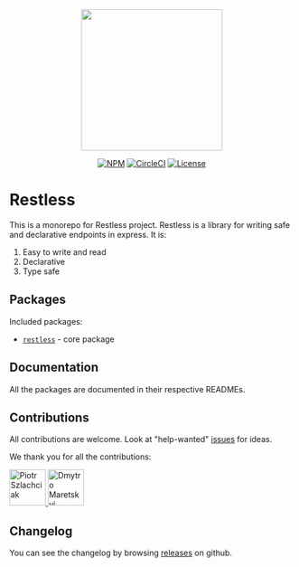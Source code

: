 <div align="center">
  <img width="250" src="https://raw.githubusercontent.com/EthWorks/restless/master/logo.png">
  <br>

[![NPM](https://img.shields.io/npm/v/@restless/restless.svg)](https://www.npmjs.com/package/@restless/restless)
[![CircleCI](https://img.shields.io/circleci/build/github/EthWorks/restless/master.svg)](https://circleci.com/gh/EthWorks/restless/tree/master)
[![License](https://img.shields.io/github/license/Ethworks/restless.svg)](https://github.com/EthWorks/restless/blob/master/UNLICENSE)

</div>

# Restless

This is a monorepo for Restless project. Restless is a library for writing safe and declarative endpoints in express. It is:

1. Easy to write and read
2. Declarative
3. Type safe

## Packages

Included packages:
* [`restless`](https://github.com/EthWorks/restless/tree/master/restless) - core package

## Documentation

All the packages are documented in their respective READMEs.

## Contributions

All contributions are welcome. Look at "help-wanted" [issues](https://github.com/EthWorks/restless/issues?q=is%3Aopen+is%3Aissue+label%3A%22help+wanted%22) for ideas.

We thank you for all the contributions:

<!-- ALL-CONTRIBUTORS-LIST:START - Do not remove or modify this section -->
<a href="https://github.com/sz-piotr">
  <img
    src="https://avatars1.githubusercontent.com/u/17070569?s=460&v=4"
    width="64px"
    alt="Piotr Szlachciak"
    title="Piotr Szlachciak"
  />
</a>
<a href="https://github.com/Marik-D">
  <img
    src="https://avatars2.githubusercontent.com/u/35851437?s=460&v=4"
    width="64px"
    alt="Dmytro Maretskyi"
    title="Dmytro Maretskyi"
  />
</a>
<!-- ALL-CONTRIBUTORS-LIST:END - Do not remove or modify this section -->

## Changelog

You can see the changelog by browsing [releases](https://github.com/EthWorks/restless/releases) on github.
